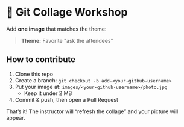 # 🎨 Git Collage Workshop 

Add **one image** that matches the theme:

> **Theme:** Favorite "ask the attendees"

## How to contribute
1. Clone this repo
2. Create a branch: `git checkout -b add-<your-github-username>`
3. Put your image at: `images/<your-github-username>/photo.jpg`
   - Keep it under 2 MB
4. Commit & push, then open a Pull Request

That’s it! The instructor will “refresh the collage” and your picture will appear.

